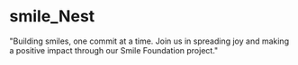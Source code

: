 # smile_Nest
"Building smiles, one commit at a time. Join us in spreading joy and making a positive impact through our Smile Foundation project."
